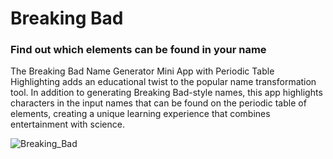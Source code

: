 <h1>Breaking Bad</h1>
<h3>Find out which elements can be found in your name</h3>
<p>The Breaking Bad Name Generator Mini App with Periodic Table Highlighting adds an educational twist to the popular name transformation tool. In addition to generating Breaking Bad-style names, this app highlights characters in the input names that can be found on the periodic table of elements, creating a unique learning experience that combines entertainment with science.</p>

![Breaking_Bad](https://github.com/ThangVPham/BreakingBadName/assets/78657808/a978eb78-60c6-4fad-bb64-d4f933c84058)
